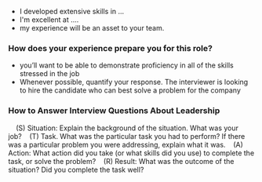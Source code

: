 * I developed extensive skills in ... 
* I'm excellent at ....
* my experience will be an asset to your team.

### How does your experience prepare you for this role?


* you’ll want to be able to demonstrate proficiency in all of the skills stressed in the job 
* Whenever possible, quantify your response. The interviewer is looking to hire the candidate who can best solve a problem for the company


### How to Answer Interview Questions About Leadership

    (S) Situation: Explain the background of the situation. What was your job?   
    (T) Task. What was the particular task you had to perform? If there was a particular problem you were addressing, explain what it was.    
    (A) Action: What action did you take (or what skills did you use) to complete the task, or solve the problem?    
    (R) Result: What was the outcome of the situation? Did you complete the task well?
